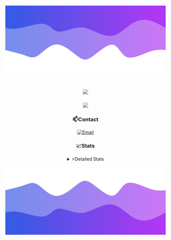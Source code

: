 ![Header](./header.png)
<div align="center">

<h1 align="center">
  <a href="https://git.io/typing-svg">
    <img src="https://readme-typing-svg.herokuapp.com/?lines=Hello,+There!+👋;This+is+chicho.;CEO+on+Hely+Development....;&center=true&size=25">
  </a>
</h1>
  
<p align="center">
  <img src="https://lanyard.cnrad.dev/api/852683595378196480" />
</p>

### 📫Contact
  [![Email](https://img.shields.io/badge/Email-gastondalla@gmail.com-04619f?style=for-the-badge&logo=gmail&logoColor=white)](mailto:gastondalla@gmail.com)
</br>  
### 📈Stats
<details>
    <summary> ⚡Detailed Stats</summary>
    <br/>

<!--START_SECTION:waka-->
![Code Time](http://img.shields.io/badge/Code%20Time-237%20hrs%2036%20mins-blue)

![Profile Views](http://img.shields.io/badge/Profile%20Views-2-blue)

**🐱 My GitHub Data** 

> 📦 42.4 kB Used in GitHub's Storage 
 > 
> 🏆 20 Contributions in the Year 2023
 > 
> 🚫 Not Opted to Hire
 > 
> 📜 7 Public Repositories 
 > 
> 🔑 9 Private Repositories 
 > 
**I'm a Night 🦉** 

```text
🌞 Morning                13 commits          ██░░░░░░░░░░░░░░░░░░░░░░░   06.31 % 
🌆 Daytime                26 commits          ███░░░░░░░░░░░░░░░░░░░░░░   12.62 % 
🌃 Evening                105 commits         █████████████░░░░░░░░░░░░   50.97 % 
🌙 Night                  62 commits          ████████░░░░░░░░░░░░░░░░░   30.10 % 
```
📅 **I'm Most Productive on Wednesday** 

```text
Monday                   13 commits          ██░░░░░░░░░░░░░░░░░░░░░░░   06.31 % 
Tuesday                  40 commits          █████░░░░░░░░░░░░░░░░░░░░   19.42 % 
Wednesday                42 commits          █████░░░░░░░░░░░░░░░░░░░░   20.39 % 
Thursday                 24 commits          ███░░░░░░░░░░░░░░░░░░░░░░   11.65 % 
Friday                   29 commits          ████░░░░░░░░░░░░░░░░░░░░░   14.08 % 
Saturday                 23 commits          ███░░░░░░░░░░░░░░░░░░░░░░   11.17 % 
Sunday                   35 commits          ████░░░░░░░░░░░░░░░░░░░░░   16.99 % 
```


📊 **This Week I Spent My Time On** 

```text
🕑︎ Time Zone: America/Argentina/Buenos_Aires

💬 Programming Languages: 
HTML                     2 hrs 41 mins       ███████████░░░░░░░░░░░░░░   43.12 % 
Python                   2 hrs 21 mins       █████████░░░░░░░░░░░░░░░░   37.83 % 
SCSS                     38 mins             ███░░░░░░░░░░░░░░░░░░░░░░   10.32 % 
CSS                      27 mins             ██░░░░░░░░░░░░░░░░░░░░░░░   07.40 % 
JavaScript               3 mins              ░░░░░░░░░░░░░░░░░░░░░░░░░   00.85 % 

🔥 Editors: 
VS Code                  6 hrs 14 mins       █████████████████████████   99.66 % 
Visual Studio            1 min               ░░░░░░░░░░░░░░░░░░░░░░░░░   00.34 % 

🐱‍💻 Projects: 
Unknown Project          3 hrs 4 mins        ████████████░░░░░░░░░░░░░   49.28 % 
pagina-1                 1 hr 19 mins        █████░░░░░░░░░░░░░░░░░░░░   21.26 % 
belware                  1 hr 10 mins        █████░░░░░░░░░░░░░░░░░░░░   18.71 % 
web                      26 mins             ██░░░░░░░░░░░░░░░░░░░░░░░   07.01 % 
preentrega1js-barrera-mai11 mins             █░░░░░░░░░░░░░░░░░░░░░░░░   02.99 % 

💻 Operating System: 
Windows                  6 hrs 15 mins       █████████████████████████   100.00 % 
```

**I Mostly Code in JavaScript** 

```text
JavaScript               8 repos             █████████░░░░░░░░░░░░░░░░   36.36 % 
CSS                      3 repos             ███░░░░░░░░░░░░░░░░░░░░░░   13.64 % 
HTML                     2 repos             ██░░░░░░░░░░░░░░░░░░░░░░░   09.09 % 
C#                       2 repos             ██░░░░░░░░░░░░░░░░░░░░░░░   09.09 % 
Batchfile                1 repo              █░░░░░░░░░░░░░░░░░░░░░░░░   04.55 % 
```




 Last Updated on 26/07/2023 10:12:25 UTC
<!--END_SECTION:waka-->
</details>

![Footer](./footer.png)
